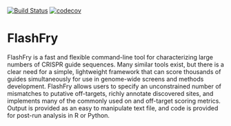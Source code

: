 [![Build Status](https://travis-ci.org/aaronmck/FlashFry.svg?branch=master)](https://travis-ci.org/aaronmck/FlashFry)
[![codecov](https://codecov.io/gh/aaronmck/DeepFry/branch/master/graph/badge.svg)](https://codecov.io/gh/aaronmck/FlashFry)

FlashFry
=======

FlashFry is a fast and flexible command-line tool for characterizing large numbers of CRISPR guide sequences. Many similar tools exist, but there is a clear need for a simple, lightweight framework that can score thousands of guides simultaneously for use in genome-wide screens and methods development. FlashFry allows users to specify an unconstrained number of mismatches to putative off-targets, richly annotate discovered sites, and implements many of the commonly used on and off-target scoring metrics. Output is provided as an easy to manipulate text file, and code is provided for post-run analysis in R or Python.

